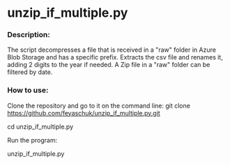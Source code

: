 ﻿# unzip_if_multiple.py

### Description:

The script decompresses a file that is received in a "raw" folder in Azure Blob Storage and has a specific prefix.
Extracts the csv file and renames it, adding 2 digits to the year if needed.
A Zip file in a "raw" folder can be filtered by date.

### How to use: 
Clone the repository and go to it on the command line:
git clone https://github.com/feyaschuk/unzip_if_multiple.py.git

cd unzip_if_multiple.py

Run the program:

unzip_if_multiple.py
